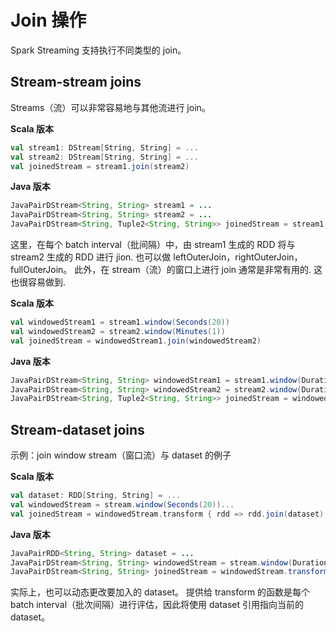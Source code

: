 # Join 操作

Spark Streaming 支持执行不同类型的 join。

## Stream-stream joins

Streams（流）可以非常容易地与其他流进行 join。

**Scala 版本**

```scala
val stream1: DStream[String, String] = ...
val stream2: DStream[String, String] = ...
val joinedStream = stream1.join(stream2)
```

**Java 版本**

```java
JavaPairDStream<String, String> stream1 = ...
JavaPairDStream<String, String> stream2 = ...
JavaPairDStream<String, Tuple2<String, String>> joinedStream = stream1.join(stream2);
```

这里，在每个 batch interval（批间隔）中，由 stream1 生成的 RDD 将与 stream2 生成的 RDD 进行 jion. 也可以做 leftOuterJoin，rightOuterJoin，fullOuterJoin。 此外，在 stream（流）的窗口上进行 join 通常是非常有用的. 这也很容易做到.

**Scala 版本**

```scala
val windowedStream1 = stream1.window(Seconds(20))
val windowedStream2 = stream2.window(Minutes(1))
val joinedStream = windowedStream1.join(windowedStream2)
```

**Java 版本**

```java
JavaPairDStream<String, String> windowedStream1 = stream1.window(Durations.seconds(20));
JavaPairDStream<String, String> windowedStream2 = stream2.window(Durations.minutes(1));
JavaPairDStream<String, Tuple2<String, String>> joinedStream = windowedStream1.join(windowedStream2);
```

## Stream-dataset joins

示例：join window stream（窗口流）与 dataset 的例子

**Scala 版本**

```scala
val dataset: RDD[String, String] = ...
val windowedStream = stream.window(Seconds(20))...
val joinedStream = windowedStream.transform { rdd => rdd.join(dataset) }
```

**Java 版本**

```java
JavaPairRDD<String, String> dataset = ...
JavaPairDStream<String, String> windowedStream = stream.window(Durations.seconds(20));
JavaPairDStream<String, String> joinedStream = windowedStream.transform(rdd -> rdd.join(dataset));
```

实际上，也可以动态更改要加入的 dataset。 提供给 transform 的函数是每个 batch interval（批次间隔）进行评估，因此将使用 dataset 引用指向当前的 dataset。